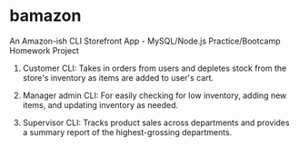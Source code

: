 # bamazon
An Amazon-ish CLI Storefront App - MySQL/Node.js Practice/Bootcamp Homework Project

1. Customer CLI: Takes in orders from users and depletes stock from the store's inventory as items are added to user's cart.

2. Manager admin CLI: For easily checking for low inventory, adding new items, and updating inventory as needed.

3. Supervisor CLI: Tracks product sales across departments and provides a summary report of the highest-grossing departments.
